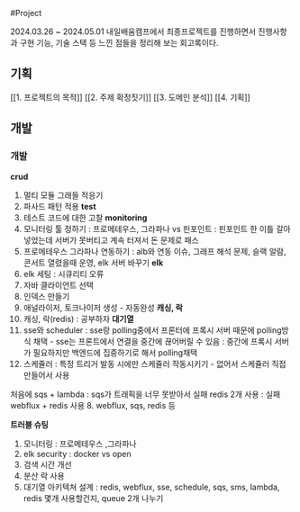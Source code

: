 #Project 

2024.03.26 ~ 2024.05.01 내일배움캠프에서 최종프로젝트를 진행하면서 진행사항과 구현 기능, 기술 스택 등 느낀 점들을 정리해 보는 회고록이다.

## 기획
[[1. 프로젝트의 목적]]
[[2. 주제 확정짓기]]
[[3. 도메인 분석]]
[[4. 기획]]


## 개발
### 개발
**crud**
1. 멀티 모듈 그래들 적응기
2. 파사드 패턴 적용
**test**
1. 테스트 코드에 대한 고찰
**monitoring**
1. 모니터링 툴 정하기 : 프로메테우스, 그라파나 vs 핀포인트 : 핀포인트 한 이틀 갈아넣었는데 서버가 못버티고 계속 터져서 돈 문제로 패스
2. 프로메테우스 그라파나 연동하기 : alb와 연동 이슈, 그래프 해석 문제, 슬랙 알람, 콘서트 열렸을때 운영, elk 서버 바꾸기
**elk**
1. elk 세팅 : 시큐리티 오류
2. 자바 클라이언트 선택
3. 인덱스 만들기
4. 애널라이저, 토크나이저 생성 - 자동완성
**캐싱, 락**
1. 캐싱, 락(redis) : 공부하자
**대기열**
1. sse와 scheduler : sse랑 polling중에서 프론터에 프록시 서버 때문에 polling방식 채택 - sse는 프론트에서 연결을 중간에 끊어버릴 수 있음 : 중간에 프록시 서버가 필요하지만 백엔드에 집중하기로 해서 polling채택
2. 스케쥴러 : 특정 트리거 발동 시에만 스케쥴러 작동시키기 - 없어서 스케쥴러 직접 만들어서 사용

처음에 sqs + lambda : sqs가 트래픽을 너무 못받아서 실패
redis 2개 사용 : 실패
webflux + redis 사용
8. webflux, sqs, redis 등

**트러블 슈팅**
1. 모니터링 : 프로메테우스 ,그라파나
2. elk security : docker vs open
3. 검색 시간 개선
4. 분산 락 사용
5. 대기열 아키텍쳐 설계 : redis, webflux, sse, schedule, sqs, sms, lambda, redis 몇개 사용할건지, queue 2개 나누기




